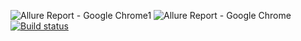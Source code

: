 ![Allure Report - Google Chrome1](https://github.com/Timurandteam/PatternsBank/assets/131851239/b88abc24-b02a-40c9-af79-5ca5b9cb770c)
![Allure Report - Google Chrome](https://github.com/Timurandteam/PatternsBank/assets/131851239/e1fa31c7-69be-4fa0-9f97-ce061609ac3d)
[![Build status](https://ci.appveyor.com/api/projects/status/2wqkbtx6t2ies576?svg=true)](https://ci.appveyor.com/project/Timurandteam/patternsbank)
